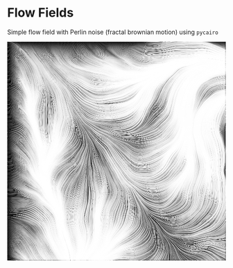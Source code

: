 # Flow Fields

Simple flow field with Perlin noise (fractal brownian motion) using `pycairo`

![Flow field generated with current code](flow-field.png)

